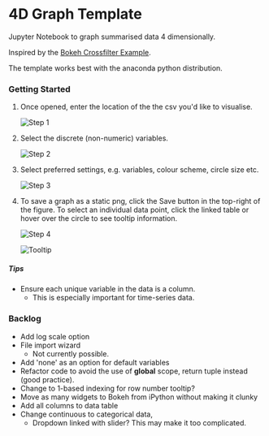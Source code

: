 # 4D Graph Template

Jupyter Notebook to graph summarised data 4 dimensionally.

Inspired by the [Bokeh Crossfilter Example](https://demo.bokehplots.com/apps/crossfilter).

The template works best with the anaconda python distribution.

### Getting Started

1. Once opened, enter the location of the the csv you'd like to visualise.

   ![Step 1](https://user-images.githubusercontent.com/40549299/43490991-b50f0c04-951a-11e8-885a-1b3409a881cc.png)

2. Select the discrete (non-numeric) variables. 

   ![Step 2](https://user-images.githubusercontent.com/40549299/43491048-f02f03fc-951a-11e8-9cc4-d94da50c0ea1.png)

3. Select preferred settings, e.g. variables, colour scheme, circle size etc.

   ![Step 3](https://user-images.githubusercontent.com/40549299/43491154-47ada732-951b-11e8-98a7-a28910abbf77.png)

4. To save a graph as a static png, click the Save button in the top-right of the figure.
   To select an individual data point, click the linked table or hover over the circle to see tooltip information.

   ![Step 4](https://user-images.githubusercontent.com/40549299/43491234-a24d0732-951b-11e8-998e-e84b60e363bd.png)

   ![Tooltip](https://user-images.githubusercontent.com/40549299/43491502-c713e1a2-951c-11e8-8561-4c9808191750.png)

##### Tips

* Ensure each unique variable in the data is a column.
    *  This is especially important for time-series data.

### Backlog

- Add log scale option
- File import wizard
  - Not currently possible.
- Add 'none' as an option for default variables
- Refactor code to avoid the use of **global** scope, return tuple instead (good practice).
- Change to 1-based indexing for row number tooltip?
- Move as many widgets to Bokeh from iPython without making it clunky
- Add all columns to data table
- Change continuous to categorical data,
  - Dropdown linked with slider? This may make it too complicated.
